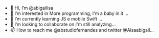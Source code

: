 - 👋 Hi, I’m @abigailisa
- 👀 I’m interested in More programming, I'm a baby in it ...
- 🌱 I’m currently learning JS e mobile Swift ...
- 💞️ I’m looking to collaborate on I'm still analyzing...
- 📫 How to reach me @abstudiofernandes and twitter @Aisaabigail...

<!---
abigailisa/abigailisa is a ✨ special ✨ repository because its `README.md` (this file) appears on your GitHub profile.
You can click the Preview link to take a look at your changes.
--->
